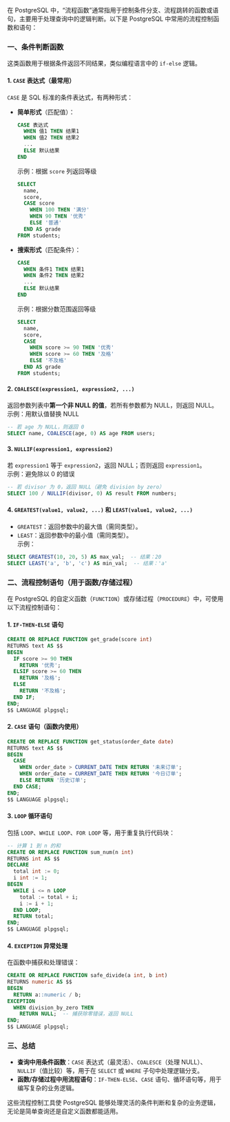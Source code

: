 在 PostgreSQL 中，“流程函数”通常指用于控制条件分支、流程跳转的函数或语句，主要用于处理查询中的逻辑判断。以下是 PostgreSQL 中常用的流程控制函数和语句：


### 一、条件判断函数
这类函数用于根据条件返回不同结果，类似编程语言中的 `if-else` 逻辑。

#### 1. `CASE` 表达式（最常用）
`CASE` 是 SQL 标准的条件表达式，有两种形式：

- **简单形式**（匹配值）：
  ```sql
  CASE 表达式
    WHEN 值1 THEN 结果1
    WHEN 值2 THEN 结果2
    ...
    ELSE 默认结果
  END
  ```
  示例：根据 `score` 列返回等级
  ```sql
  SELECT 
    name,
    score,
    CASE score
      WHEN 100 THEN '满分'
      WHEN 90 THEN '优秀'
      ELSE '普通'
    END AS grade
  FROM students;
  ```

- **搜索形式**（匹配条件）：
  ```sql
  CASE
    WHEN 条件1 THEN 结果1
    WHEN 条件2 THEN 结果2
    ...
    ELSE 默认结果
  END
  ```
  示例：根据分数范围返回等级
  ```sql
  SELECT 
    name,
    score,
    CASE
      WHEN score >= 90 THEN '优秀'
      WHEN score >= 60 THEN '及格'
      ELSE '不及格'
    END AS grade
  FROM students;
  ```


#### 2. `COALESCE(expression1, expression2, ...)`
返回参数列表中**第一个非 NULL 的值**，若所有参数都为 NULL，则返回 NULL。  
示例：用默认值替换 NULL
```sql
-- 若 age 为 NULL，则返回 0
SELECT name, COALESCE(age, 0) AS age FROM users;
```


#### 3. `NULLIF(expression1, expression2)`
若 `expression1` 等于 `expression2`，返回 NULL；否则返回 `expression1`。  
示例：避免除以 0 的错误
```sql
-- 若 divisor 为 0，返回 NULL（避免 division by zero）
SELECT 100 / NULLIF(divisor, 0) AS result FROM numbers;
```


#### 4. `GREATEST(value1, value2, ...)` 和 `LEAST(value1, value2, ...)`
- `GREATEST`：返回参数中的最大值（需同类型）。
- `LEAST`：返回参数中的最小值（需同类型）。  
示例：
```sql
SELECT GREATEST(10, 20, 5) AS max_val;  -- 结果：20
SELECT LEAST('a', 'b', 'c') AS min_val;  -- 结果：'a'
```


### 二、流程控制语句（用于函数/存储过程）
在 PostgreSQL 的自定义函数（`FUNCTION`）或存储过程（`PROCEDURE`）中，可使用以下流程控制语句：

#### 1. `IF-THEN-ELSE` 语句
```sql
CREATE OR REPLACE FUNCTION get_grade(score int) 
RETURNS text AS $$
BEGIN
  IF score >= 90 THEN
    RETURN '优秀';
  ELSIF score >= 60 THEN
    RETURN '及格';
  ELSE
    RETURN '不及格';
  END IF;
END;
$$ LANGUAGE plpgsql;
```


#### 2. `CASE` 语句（函数内使用）
```sql
CREATE OR REPLACE FUNCTION get_status(order_date date) 
RETURNS text AS $$
BEGIN
  CASE
    WHEN order_date > CURRENT_DATE THEN RETURN '未来订单';
    WHEN order_date = CURRENT_DATE THEN RETURN '今日订单';
    ELSE RETURN '历史订单';
  END CASE;
END;
$$ LANGUAGE plpgsql;
```


#### 3. `LOOP` 循环语句
包括 `LOOP`、`WHILE LOOP`、`FOR LOOP` 等，用于重复执行代码块：
```sql
-- 计算 1 到 n 的和
CREATE OR REPLACE FUNCTION sum_num(n int) 
RETURNS int AS $$
DECLARE
  total int := 0;
  i int := 1;
BEGIN
  WHILE i <= n LOOP
    total := total + i;
    i := i + 1;
  END LOOP;
  RETURN total;
END;
$$ LANGUAGE plpgsql;
```


#### 4. `EXCEPTION` 异常处理
在函数中捕获和处理错误：
```sql
CREATE OR REPLACE FUNCTION safe_divide(a int, b int) 
RETURNS numeric AS $$
BEGIN
  RETURN a::numeric / b;
EXCEPTION
  WHEN division_by_zero THEN
    RETURN NULL;  -- 捕获除零错误，返回 NULL
END;
$$ LANGUAGE plpgsql;
```


### 三、总结
- **查询中用条件函数**：`CASE` 表达式（最灵活）、`COALESCE`（处理 NULL）、`NULLIF`（值比较）等，用于在 `SELECT` 或 `WHERE` 子句中处理逻辑分支。
- **函数/存储过程中用流程语句**：`IF-THEN-ELSE`、`CASE` 语句、循环语句等，用于编写复杂的业务逻辑。

这些流程控制工具使 PostgreSQL 能够处理灵活的条件判断和复杂的业务逻辑，无论是简单查询还是自定义函数都能适用。